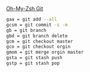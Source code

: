 [Oh-My-Zsh Git](https://kapeli.com/cheat_sheets/Oh-My-Zsh_Git.docset/Contents/Resources/Documents/index)
```sh
gaa = git add --all
gcsm = git commit -s -m
gb = git branch
gbd = git branch delete
gcm = git checkout master
gco = git checkout orgin
gmom = git merge orgin master
gsta = git stash push
gstp = git stash pop
```